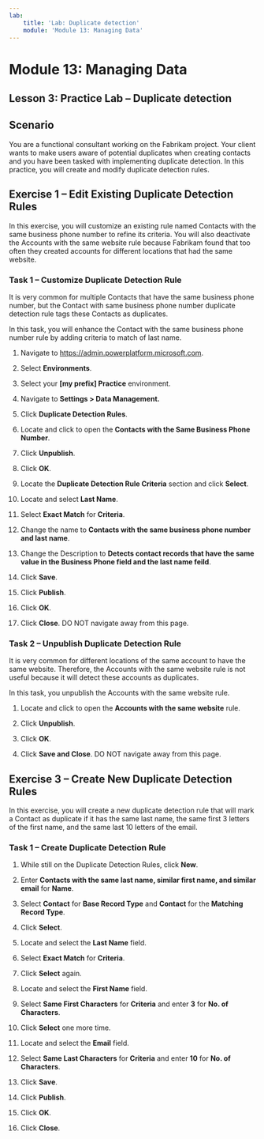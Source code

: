 ```yaml
---
lab:
    title: 'Lab: Duplicate detection'
    module: 'Module 13: Managing Data'
---
```


Module 13: Managing Data
=======================

## Lesson 3: Practice Lab – Duplicate detection

Scenario
--------

You are a functional consultant working on the Fabrikam project. Your client
wants to make users aware of potential duplicates when creating contacts and you
have been tasked with implementing duplicate detection. In this practice, you
will create and modify duplicate detection rules.

Exercise 1 – Edit Existing Duplicate Detection Rules
----------------------------------------------------

In this exercise, you will customize an existing rule named Contacts with the
same business phone number to refine its criteria. You will also deactivate the
Accounts with the same website rule because Fabrikam found that too often they
created accounts for different locations that had the same website.

### Task 1 – Customize Duplicate Detection Rule

It is very common for multiple Contacts that have the same business phone
number, but the Contact with same business phone number duplicate detection rule
tags these Contacts as duplicates.

In this task, you will enhance the Contact with the same business phone number
rule by adding criteria to match of last name.

1.  Navigate to https://admin.powerplatform.microsoft.com.

2.  Select **Environments**.

3.  Select your **[my prefix] Practice** environment.

4.  Navigate to **Settings > Data Management.**

5.  Click **Duplicate Detection Rules**.

6.  Locate and click to open the **Contacts with the Same Business Phone Number**.

7.  Click **Unpublish**.

8.  Click **OK**.

9.  Locate the **Duplicate Detection Rule Criteria** section and click
    **Select**.

10. Locate and select **Last Name**.

11. Select **Exact Match** for **Criteria**.

12. Change the name to **Contacts with the same business phone number and last
    name**.

13. Change the Description to **Detects contact records that have the same value
    in the Business Phone field and the last name feild**.

14. Click **Save**.

15. Click **Publish**.

16. Click **OK**.

17. Click **Close**. DO NOT navigate away from this page.

### Task 2 – Unpublish Duplicate Detection Rule

It is very common for different locations of the same account to have the same
website. Therefore, the Accounts with the same website rule is not useful because it will
detect these accounts as duplicates.

In this task, you unpublish the Accounts with the same website rule.

1.  Locate and click to open the **Accounts with the same website** rule.

2.  Click **Unpublish**.

3.  Click **OK**.

4.  Click **Save and Close**. DO NOT navigate away from this page.

Exercise 3 – Create New Duplicate Detection Rules
-------------------------------------------------

In this exercise, you will create a new duplicate detection rule that will mark
a Contact as duplicate if it has the same last name, the same first 3 letters of
the first name, and the same last 10 letters of the email.

### Task 1 – Create Duplicate Detection Rule

1.  While still on the Duplicate Detection Rules, click **New**.

2.  Enter **Contacts with the same last name, similar first name, and similar
    email** for **Name**.

3.  Select **Contact** for **Base Record Type** and **Contact** for the
    **Matching Record Type**.

4.  Click **Select**.

5.  Locate and select the **Last Name** field.

6.  Select **Exact Match** for **Criteria**.

7.  Click **Select** again.

8.  Locate and select the **First Name** field.

9.  Select **Same First Characters** for **Criteria** and enter **3** for **No.
    of Characters**.

10. Click **Select** one more time.

11. Locate and select the **Email** field.

12. Select **Same Last Characters** for **Criteria** and enter **10** for **No.
    of Characters**.

13. Click **Save**.

14. Click **Publish**.

15. Click **OK**.

16. Click **Close**.

